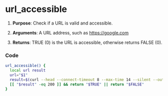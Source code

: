 # url_accessible

1. **Purpose**: Check if a URL is valid and accessible.

2. **Arguments**: A URL address, such as https://google.com

3. **Returns**: TRUE (0) is the URL is accessible, otherwise returns FALSE (0).

### Code
```bash
url_accessible() {
  local url result
  url="$1"
  result=$(curl --head --connect-timeout 8 --max-time 14 --silent --output /dev/null --write-out '%{http_code}' "$url")
  [[ "$result" -eq 200 ]] && return "$TRUE" || return "$FALSE"
}
```
